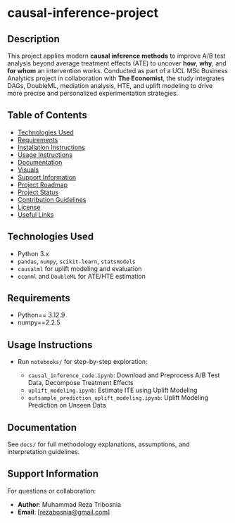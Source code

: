 # causal-inference-project

## Description

This project applies modern **causal inference methods** to improve A/B test analysis beyond average treatment effects (ATE) to uncover **how**, **why**, and **for whom** an intervention works. Conducted as part of a UCL MSc Business Analytics project in collaboration with **The Economist**, the study integrates DAGs, DoubleML, mediation analysis, HTE, and uplift modeling to drive more precise and personalized experimentation strategies.

## Table of Contents

* [Technologies Used](#technologies-used)
* [Requirements](#requirements)
* [Installation Instructions](#installation-instructions)
* [Usage Instructions](#usage-instructions)
* [Documentation](#documentation)
* [Visuals](#visuals)
* [Support Information](#support-information)
* [Project Roadmap](#project-roadmap)
* [Project Status](#project-status)
* [Contribution Guidelines](#contribution-guidelines)
* [License](#license)
* [Useful Links](#useful-links)

## Technologies Used

* Python 3.x
* `pandas`, `numpy`, `scikit-learn`, `statsmodels`
* `causalml` for uplift modeling and evaluation
* `econml` and `DoubleML` for ATE/HTE estimation

## Requirements

* Python== 3.12.9
* numpy==2.2.5


## Usage Instructions

* Run `notebooks/` for step-by-step exploration:

  * `causal_inference_code.ipynb`: Download and Preprocess A/B Test Data, Decompose Treatment Effects
  * `uplift_modeling.ipynb`: Estimate ITE using Uplift Modeling
  * `outsample_prediction_uplift_modeling.ipynb`: Uplift Modeling Prediction on Unseen Data

## Documentation

See `docs/` for full methodology explanations, assumptions, and interpretation guidelines. 

## Support Information

For questions or collaboration:
* **Author**: Muhammad Reza Tribosnia
* **Email**: \[[rezabosnia@gmail.com](mailto:rezabosnia@gmail.com)]

